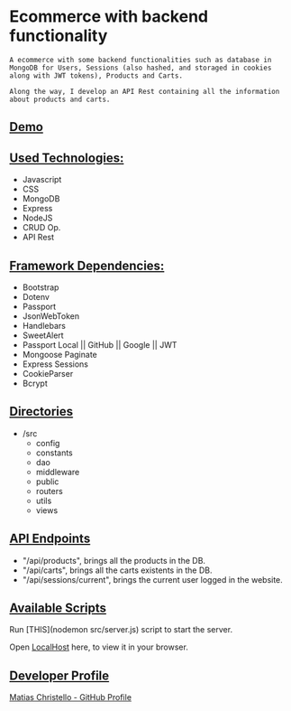 # Ecommerce with backend functionality

    A ecommerce with some backend functionalities such as database in MongoDB for Users, Sessions (also hashed, and storaged in cookies along with JWT tokens), Products and Carts. 

    Along the way, I develop an API Rest containing all the information about products and carts.

## <u>Demo</u>

<!-- Inser GIF DEMO -->




## <u>Used Technologies:</u>
- Javascript
- CSS
- MongoDB
- Express
- NodeJS
- CRUD Op.
- API Rest

## <u>Framework Dependencies:</u>
- Bootstrap
- Dotenv
- Passport
- JsonWebToken
- Handlebars
- SweetAlert
- Passport Local || GitHub || Google || JWT
- Mongoose Paginate
- Express Sessions
- CookieParser
- Bcrypt

## <u>Directories</u>
- /src
    - config
    - constants
    - dao
    - middleware
    - public
    - routers
    - utils
    - views

## <u>API Endpoints</u>

- "/api/products", brings all the products in the DB.
- "/api/carts", brings all the carts existents in the DB.
- "/api/sessions/current", brings the current user logged in the website.


## <u>Available Scripts</u>

Run [THIS](nodemon src/server.js) script to start the server.

Open [LocalHost](localhost:8080/home) here, to view it in your browser.

## <u>Developer Profile</u>

[Matias Christello - GitHub Profile](https://github.com/mchristello)